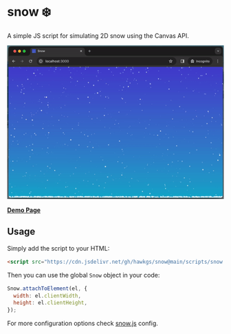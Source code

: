 # snow ❄️

A simple JS script for simulating 2D snow using the Canvas API.

![Demo](assets/demo.gif)

**[Demo Page](https://htmlpreview.github.io/?https://github.com/hawkgs/snow/blob/main/index.html)**

## Usage

Simply add the script to your HTML:

```html
<script src="https://cdn.jsdelivr.net/gh/hawkgs/snow@main/scripts/snow.min.js"></script>
```

Then you can use the global `Snow` object in your code:

```javascript
Snow.attachToElement(el, {
  width: el.clientWidth,
  height: el.clientHeight,
});
```

For more configuration options check [snow.js](scripts/snow.js) config.
